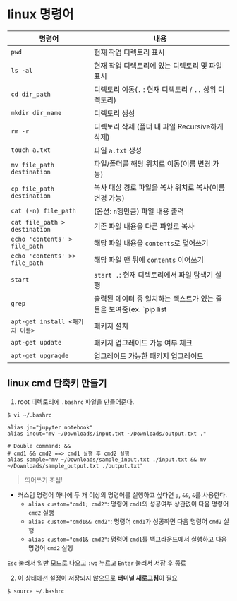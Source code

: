 # linux 명령어

| 명령어 | 내용 |
| ------ | ---- |
| `pwd` | 현재 작업 디렉토리 표시 |
| `ls -al` | 현재 작업 디렉토리에 있는 디렉토리 및 파일 표시 |
| `cd dir_path` | 디렉토리 이동(`.` : 현재 디렉토리 / `..` 상위 디렉토리) |
| `mkdir dir_name` | 디렉토리 생성 |
| `rm -r` | 디렉토리 삭제 (폴더 내 파일 Recursive하게 삭제) |
| `touch a.txt` | 파일 `a.txt` 생성 |
| `mv file_path destination` | 파일/폴더를 해당 위치로 이동(이름 변경 가능) |
| `cp file_path destination` | 복사 대상 경로 파일을 복사 위치로 복사(이름 변경 가능) |
| `cat (-n) file_path` | (옵션: `n`행만큼) 파일 내용 출력 |
| `cat file_path > destination` | 기존 파일 내용을 다른 파일로 복사 |
| `echo 'contents' > file_path` | 해당 파일 내용을 `contents`로 덮어쓰기 |
| `echo 'contents' >> file_path` | 해당 파일 맨 뒤에 `contents` 이어쓰기 |
| `start` | `start .`: 현재 디렉토리에서 파일 탐색기 실행 |
| `grep` | 출력된 데이터 중 일치하는 텍스트가 있는 줄들을 보여줌(ex. `pip list | grep django`) |
| `apt-get install <패키지 이름>` | 패키지 설치 |
| `apt-get update` | 패키지 업그레이드 가능 여부 체크 |
| `apt-get upgragde` | 업그레이드 가능한 패키지 업그레이드 |


## linux cmd 단축키 만들기

1. root 디렉토리에 `.bashrc` 파일을 만들어준다.

```shell
$ vi ~/.bashrc
```

```bashrc
alias jn="jupyter notebook"
alias inout="mv ~/Downloads/input.txt ~/Downloads/output.txt ."

# Double command: &&
# cmd1 && cmd2 ==> cmd1 실행 후 cmd2 실행
alias sample="mv ~/Downloads/sample_input.txt ./input.txt && mv ~/Downloads/sample_output.txt ./output.txt"
```

> 띄어쓰기 조심!

- 커스텀 명령어 하나에 두 개 이상의 명령어를 실행하고 싶다면 `;`, `&&`, `&`를 사용한다.
    - `alias custom="cmd1; cmd2"`: 명령어 `cmd1`의 성공여부 상관없이 다음 명령어 `cmd2` 실행
    - `alias custom="cmd1&& cmd2"`: 명령어 `cmd1`가 성공하면 다음 명령어 `cmd2` 실행
    - `alias custom="cmd1& cmd2"`: 명령어 `cmd1`를 백그라운드에서 실행하고 다음 명령어 `cmd2` 실행

`Esc` 눌러서 일반 모드로 나오고 `:wq` 누르고 `Enter` 눌러서 저장 후 종료

2. 이 상태에선 설정이 저장되지 않으므로 **터미널 새로고침**이 필요

```shell
$ source ~/.bashrc
```
